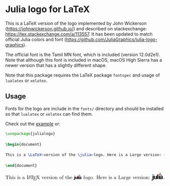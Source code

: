 # Julia logo for LaTeX

This is a LaTeX version of the logo implemented by John Wickerson (https://johnwickerson.github.io/) and described on stackexchange: https://tex.stackexchange.com/a/113557. It has been updated to  match official Julia colors and font (https://github.com/JuliaGraphics/julia-logo-graphics).

The official font is the Tamil MN font, which is included (version 12.0d2e1). Note that although this font is included in macOS, macOS High Sierra has a newer version that has a slightly different shape.

Note that this package requires the LaTeX package `fontspec` and usage of `lualatex` or `xelatex`.

## Usage

Fonts for the logo are include in the `fonts/` directory and should be installed so that `lualatex` or `xelatex` can find them.

Check out the [example](example.tex) or:

``` latex
\usepackage{julialogo}

\begin{document}

This is a \LaTeX~version of the \julia~logo. Here is a Large version: {\Large \julia}.

\end{document}
```

![](example.png)
